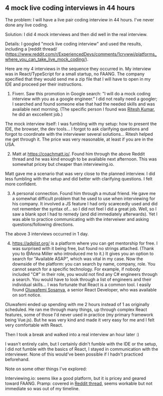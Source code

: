 ## 4 mock live coding interviews in 44 hours

The problem: I will have a live pair coding interview in 44 hours. I've never done any live coding. 

Solution: I did 4 mock interviews and then did well in the real interview. 

Details: I googled "mock live coding interview" and used the results, including a [reddit thread/ (https://www.reddit.com/r/ExperiencedDevs/comments/1crvwwi/platforms_where_you_can_take_live_mock_coding/). 

Here are my 4 interviews in the sequence they occurred in. My interview was in React/TypeScript for a small startup, no FAANG. The company specified that they would send me a zip file that I will have to open in my IDE and proceed per their instructions. 

1. Fiverr. Saw this promotion in Google search: "I will do a mock coding interview with you as a google engineer." I did not really need a googler; I searched and found someone else that had the needed skills and was available next morning. (The specific person I found was [Ritesh Kumar](
https://fiverr.com/s/6QDPXr), he did an exccellent job.) 

The mock interview itself: I was fumbling with my setup: how to present the IDE, the browser, the dev tools... I forgot to ask clarifying questions and forgot to coordinate with the interviewer several solutions... Ritesh helped me get through it. The price was very reasonable, at least if you are in the USA. 

2. Matt at https://coachmatt.io/. Found him through the above Reddit thread and he was kind enough to be available next afternoon. This was somewhat pricey but cheaper than interviewing.io. 

Matt gave me a scenario that was very close to the planned interview. I did less fumbling with the setup and did better with clarifying questions. I felt more confident. 

3. A personal connection. Found him through a mutual friend. He gave me a somewhat difficult problem that he used to use when interviewing for his company. It involved a JS feature I had only scarecedly used and did not remember the syntax of... so I did not feel I did a great job. Well, so I saw a blank spot I had to remedy (and did immediately afterwards). Yet I was able to practice communicating with the interveiwer and asking questions/following directions. 

The above 3 interviews occurred in 1 day. 

4. https://adplist.org/ is a platform where you can get mentorship for free. I was surprised with it being free, but found no strings attached. (Thank you to @Anna Miller who introduced me to it.) It gives you an option to search for "Available ASAP", which was vital in my case. Now the downside of the platform: you can search by name, company, role. You cannot search for a specific technology. For example, if nobody included "C#" in their role, you would not find any C# engineers through a search. You would have to look through a list of engineers and their individual skills... I was fortunate that React is a common tool. I easily found [Oluwafemi Sosanya](https://adplist.org/mentors/oluwafemi-sosanya), a senior React Developer, who was available on sort notice. 

Oluwafemi ended up spending with me 2 hours instead of 1 as originally scheduled. He ran me through many things, up through complex React features, some of those I'd never used in practice (my primary framework being Vue.js). But he was very kind and made it very easy for me and I felt very comfortable with React. 

Then I took a break and walked into a real interview an hour later :) 

I wasn't entirely calm, but I certainly didn't fumble with the IDE or the setup, I did not fumble with the basics of React, I stayed in communication with the interviewer. None of this would've been possible if I hadn't practiced beforehand. 

Note on some other things I've explored: 

Interviewing.io: seems like a good platform, but it is pricey and geared toward FAANG. 
Pramp: covered in [Reddit thread](https://www.reddit.com/r/leetcode/comments/172fiwt/mock_interview_practice), seems workable but not immediate so was out of my timeline. 
